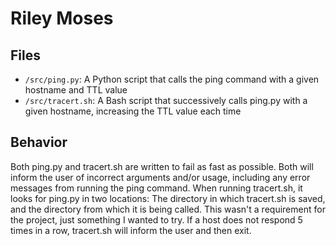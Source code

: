 Riley Moses
============

Files
----------
* `/src/ping.py`: A Python script that calls the ping command with a given hostname and TTL value  
* `/src/tracert.sh`: A Bash script that successively calls ping.py with a given hostname, increasing the TTL value each time

Behavior
----------
Both ping.py and tracert.sh are written to fail as fast as possible. Both will inform the user of incorrect arguments and/or usage, including any error messages from running the ping command. When running tracert.sh, it looks for ping.py in two locations: The directory in which tracert.sh is saved, and the directory from which it is being called. This wasn't a requirement for the project, just something I wanted to try. If a host does not respond 5 times in a row, tracert.sh will inform the user and then exit.